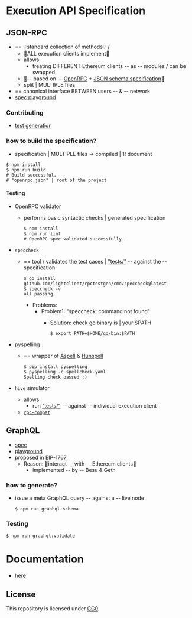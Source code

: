# Execution API Specification

## JSON-RPC

* == 💡standard collection of methods💡 /
  * 👀ALL execution clients implement👀
  * allows
    * treating DIFFERENT Ethereum clients -- as -- modules / can be swapped
  * 👀-- based on -- [OpenRPC](https://open-rpc.org) + [JSON schema specification](https://json-schema.org)👀 
  * split | MULTIPLE files
* == canonical interface BETWEEN users -- & -- network
* [spec playground](https://ethereum.github.io/execution-apis/docs/reference/json-rpc-api)

### Contributing

* [test generation](tests/README.md)

### how to build the specification?

* specification | MULTIPLE files -> compiled | 1! document

```console
$ npm install
$ npm run build
# Build successful.
# "openrpc.json" | root of the project
```

#### Testing

* [OpenRPC validator](https://open-rpc.github.io/schema-utils-js/functions/validateOpenRPCDocument.html)
  * performs basic syntactic checks | generated specification

    ```console
    $ npm install
    $ npm run lint
    # OpenRPC spec validated successfully.
    ```

* `speccheck`
  * == tool / validates the test cases | ["tests/"](tests) -- against the -- specification

    ```console
    $ go install github.com/lightclient/rpctestgen/cmd/speccheck@latest
    $ speccheck -v
    all passing.
    ```

    * Problems:
      * Problem1: "speccheck: command not found"
        * Solution: check go binary is | your $PATH

            ```console
            $ export PATH=$HOME/go/bin:$PATH
            ```

* pyspelling
  * == wrapper of [Aspell](http://aspell.net/) & [Hunspell](https://hunspell.github.io/) 

    ```console
    $ pip install pyspelling
    $ pyspelling -c spellcheck.yaml
    Spelling check passed :)
    ```

* `hive` simulator
  * allows
    * run ["tests/"](tests) -- against -- individual execution client
  * [`rpc-compat`](https://github.com/ethereum/hive/tree/master/simulators/ethereum/rpc-compat)

## GraphQL

* [spec](graphql.json)
* [playground](http://graphql-schema.ethdevops.io/?url=https://raw.githubusercontent.com/ethereum/execution-apis/main/graphql.json)
* proposed in [EIP-1767](https://eips.ethereum.org/EIPS/eip-1767)
  * Reason: 🧠interact -- with -- Ethereum clients🧠
    * implemented -- by -- Besu & Geth

### how to generate?

* issue a meta GraphQL query -- against a -- live node

    ```console
    $ npm run graphql:schema
    ```

### Testing

```console
$ npm run graphql:validate
```

# Documentation
* [here](docs)

## License

This repository is licensed under [CC0](LICENSE).
